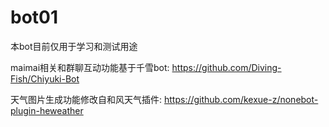 # bot01
本bot目前仅用于学习和测试用途

maimai相关和群聊互动功能基于千雪bot: https://github.com/Diving-Fish/Chiyuki-Bot

天气图片生成功能修改自和风天气插件: https://github.com/kexue-z/nonebot-plugin-heweather
